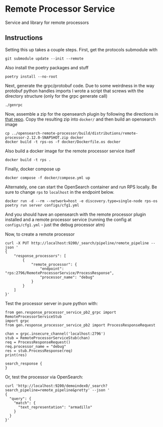 # Remote Processor Service
Service and library for remote processors

## Instructions 
Setting this up takes a couple steps. First, get the protocols submodule with
```
git submodule update --init --remote
```

Also install the poetry packages and stuff
```
poetry install --no-root
```

Next, generate the grpc/protobuf code. Due to some weirdness in the way protobuf python handles imports I wrote a script that screws with the directory structure (only for the grpc generate call)
```
./genrpc
```

Now, assemble a zip for the opensearch plugin by following the directions in [that repo](https://github.com/aryn-ai/opensearch-remote-processor). Copy the resulting zip into `docker/` and then build an opensearch image
```
cp ../opensearch-remote-processor/build/distributions/remote-processor-2.12.0-SNAPSHOT.zip docker
docker build -t rps-os -f docker/Dockerfile.os docker
```

Also build a docker image for the remote processor service itself
```
docker build -t rps .
```

Finally, docker compose up
```
docker compose -f docker/compose.yml up
```
Alternately, one can start the OpenSearch container and run RPS locally.
Be sure to change `rps` to `localhost` in the endpoint below.
```
docker run -d --rm --network=host -e discovery.type=single-node rps-os
poetry run server configs/cfg1.yml
```

And you should have an opensearch with the remote processor plugin installed and a remote processor service (running the config at `configs/cfg1.yml` - just the debug processor atm)

Now, to create a remote processor
```
curl -X PUT http://localhost:9200/_search/pipeline/remote_pipeline --json '
{
    "response_processors": [
        {
            "remote_processor": {
                "endpoint": "rps:2796/RemoteProcessorService/ProcessResponse",
                "processor_name": "debug"
            }
        }
    ]
}'
```

Test the processor server in pure python with:
```
from gen.response_processor_service_pb2_grpc import RemoteProcessorServiceStub
import grpc
from gen.response_processor_service_pb2 import ProcessResponseRequest

chan = grpc.insecure_channel('localhost:2796')
stub = RemoteProcessorServiceStub(chan)
req = ProcessResponseRequest()
req.processor_name = "debug"
res = stub.ProcessResponse(req)
print(res)
```
```
search_response {
}
```

Or, test the processor via OpenSearch:
```
curl 'http://localhost:9200/demoindex0/_search?search_pipeline=remote_pipeline&pretty' --json '
{
  "query": {
    "match": {
      "text_representation": "armadillo"
    }
  }
}'
```
